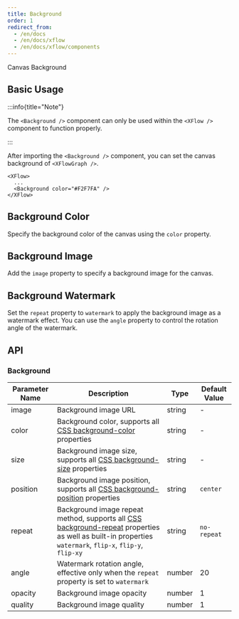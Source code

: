 ```yaml
---
title: Background
order: 1
redirect_from:
  - /en/docs
  - /en/docs/xflow
  - /en/docs/xflow/components
---
```


Canvas Background

## Basic Usage

:::info{title="Note"}

The `<Background />` component can only be used within the `<XFlow />` component to function properly.

:::

After importing the `<Background />` component, you can set the canvas background of `<XFlowGraph />`.

```tsx
<XFlow>
  ...
  <Background color="#F2F7FA" />
</XFlow>
```

## Background Color

Specify the background color of the canvas using the `color` property.

<code id="xflow-components-background-color" src="@/src/xflow/components/background/color/index.tsx"></code>

## Background Image

Add the `image` property to specify a background image for the canvas.

<code id="xflow-components-background-image" src="@/src/xflow/components/background/image/index.tsx"></code>

## Background Watermark

Set the `repeat` property to `watermark` to apply the background image as a watermark effect. You can use the `angle` property to control the rotation angle of the watermark.

<code id="xflow-components-background-watermark" src="@/src/xflow/components/background/watermark/index.tsx"></code>

## API

### Background

| Parameter Name | Description | Type | Default Value |
|----------------|-------------|------|---------------|
| image          | Background image URL | string | - |
| color          | Background color, supports all [CSS background-color](https://developer.mozilla.org/en-US/docs/Web/CSS/background-color) properties | string | - |
| size           | Background image size, supports all [CSS background-size](https://developer.mozilla.org/en-US/docs/Web/CSS/background-size) properties | string | - |
| position       | Background image position, supports all [CSS background-position](https://developer.mozilla.org/en-US/docs/Web/CSS/background-position) properties | string | `center` |
| repeat         | Background image repeat method, supports all [CSS background-repeat](https://developer.mozilla.org/en-US/docs/Web/CSS/background-repeat) properties as well as built-in properties `watermark`, `flip-x`, `flip-y`, `flip-xy` | string | `no-repeat` |
| angle          | Watermark rotation angle, effective only when the `repeat` property is set to `watermark` | number | 20 |
| opacity        | Background image opacity | number | 1 |
| quality        | Background image quality | number | 1 |
